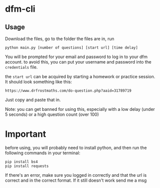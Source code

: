 # dfm-cli

## Usage

Download the files, go to the folder the files are in, run

```
python main.py [number of questions] [start url] [time delay]
```

You will be prompted for your email and password to log in to your dfm account. to avoid this, you can put your username and password into the `credentials` file.

the `start url` can be acquired by starting a homework or practice session. It should look something like this:

```
https://www.drfrostmaths.com/do-question.php?aaid=31789719
```

Just copy and paste that in.

Note: you can get banned for using this, especially with a low delay (under 5 seconds) or a high question count (over 100)

# Important

before using, you will probably need to install python, and then run the following commands in your terminal:

```
pip install bs4
pip install requests
```

If there's an error, make sure you logged in correctly and that the url is correct and in the correct format. If it still doesn't work send me a msg

